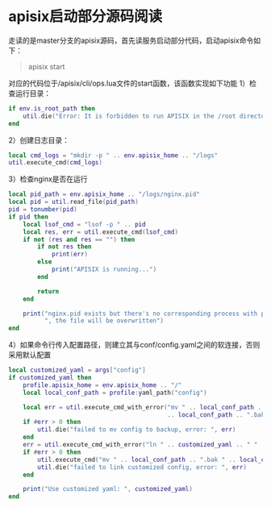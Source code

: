 # apisix启动部分源码阅读
走读的是master分支的apisix源码，首先读服务启动部分代码，启动apisix命令如下：
> apisix start

对应的代码位于/apisix/cli/ops.lua文件的start函数，该函数实现如下功能
1）检查运行目录：

```lua
if env.is_root_path then
    util.die("Error: It is forbidden to run APISIX in the /root directory.\n")
end
```
2）创建日志目录：
```lua
local cmd_logs = "mkdir -p " .. env.apisix_home .. "/logs"
util.execute_cmd(cmd_logs)
```

3）检查nginx是否在运行
```lua
local pid_path = env.apisix_home .. "/logs/nginx.pid"
local pid = util.read_file(pid_path)
pid = tonumber(pid)
if pid then
    local lsof_cmd = "lsof -p " .. pid
    local res, err = util.execute_cmd(lsof_cmd)
    if not (res and res == "") then
        if not res then
            print(err)
        else
            print("APISIX is running...")
        end

        return
    end

    print("nginx.pid exists but there's no corresponding process with pid ", pid,
          ", the file will be overwritten")
end
```

4）如果命令行传入配置路径，则建立其与conf/config.yaml之间的软连接，否则采用默认配置
```lua
local customized_yaml = args["config"]
if customized_yaml then
    profile.apisix_home = env.apisix_home .. "/"
    local local_conf_path = profile:yaml_path("config")

    local err = util.execute_cmd_with_error("mv " .. local_conf_path .. " "
                                            .. local_conf_path .. ".bak")
    if #err > 0 then
        util.die("failed to mv config to backup, error: ", err)
    end
    err = util.execute_cmd_with_error("ln " .. customized_yaml .. " " .. local_conf_path)
    if #err > 0 then
        util.execute_cmd("mv " .. local_conf_path .. ".bak " .. local_conf_path)
        util.die("failed to link customized config, error: ", err)
    end

    print("Use customized yaml: ", customized_yaml)
end
```

